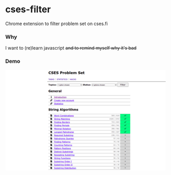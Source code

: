 # cses-filter

Chrome extension to filter problem set on cses.fi

### Why

I want to (re)learn javascript ~~and to remind myself why it's bad~~

### Demo

![demo](demo.png)

